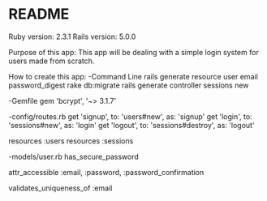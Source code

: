 # README
Ruby version: 2.3.1
Rails version: 5.0.0

Purpose of this app:
This app will be dealing with a simple login system for users made from scratch. 

How to create this app:
-Command Line
  rails generate resource user email password_digest
  rake db:migrate
  rails generate controller sessions new

-Gemfile
  gem 'bcrypt', '~> 3.1.7'

-config/routes.rb
  get 'signup', to: 'users#new', as: 'signup'
  get 'login', to: 'sessions#new', as: 'login'
  get 'logout', to: 'sessions#destroy', as: 'logout'

  resources :users
  resources :sessions

-models/user.rb
  has_secure_password
  
  attr_accessible :email, :password, :password_confirmation
  
  validates_uniqueness_of :email
